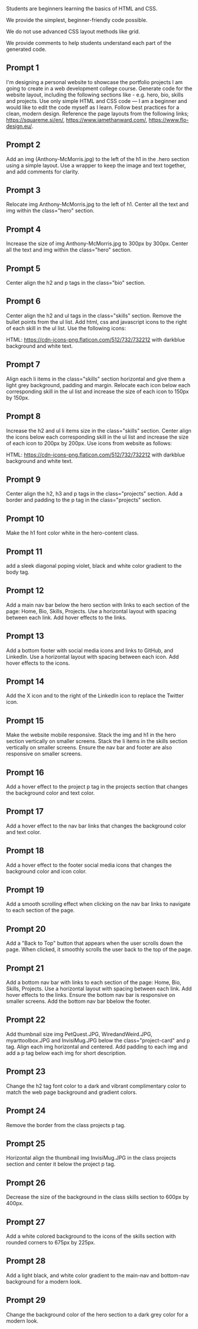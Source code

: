 Students are beginners learning the basics of HTML and CSS.

We provide the simplest, beginner-friendly code possible.

We do not use advanced CSS layout methods like grid.

We provide comments to help students understand each part of the generated code.

## Prompt 1
I'm designing a personal website to showcase the portfolio projects I am going to create in a web development college course. Generate code for the website layout, including the following sections like - e.g. hero, bio, skills and projects. Use only simple HTML and CSS code — I am a beginner and would like to edit the code myself as I learn.
Follow best practices for a clean, modern design. Reference the page layouts from the following links; https://squareme.si/en/, https://www.iamethanward.com/, https://www.flo-design.eu/.

## Prompt 2
Add an img (Anthony-McMorris.jpg) to the left of the h1 in the .hero section using a simple layout. Use a wrapper to keep the image and text together, and add comments for clarity.

## Prompt 3
Relocate img Anthony-McMorris.jpg to the left of h1. Center all the text and img within the class="hero" section.

## Prompt 4
Increase the size of img Anthony-McMorris.jpg to 300px by 300px. Center all the text and img within the class="hero" section.

## Prompt 5
Center align the h2 and p tags in the class="bio" section.

## Prompt 6
Center align the h2 and ul tags in the class="skills" section. Remove the bullet points from the ul list. Add html, css and javascript icons to the right of each skill in the ul list. Use the following icons:

HTML: https://cdn-icons-png.flaticon.com/512/732/732212 with darkblue background and white text.

## Prompt 7
Align each li items in the class="skills" section horizontal and give them a light grey background, padding and margin. Relocate each icon below each corresponding skill in the ul list and increase the size of each icon to 150px by 150px.

## Prompt 8
Increase the h2 and ul li items size in the class="skills" section. Center align the icons below each corresponding skill in the ul list and increase the size of each icon to 200px by 200px. Use icons from website as follows:

HTML: https://cdn-icons-png.flaticon.com/512/732/732212 with darkblue background and white text.

## Prompt 9
Center align the h2, h3 and p tags in the class="projects" section. Add a border and padding to the p tag in the class="projects" section.

## Prompt 10
Make the h1 font color white in the hero-content class.

## Prompt 11
add a sleek diagonal poping violet, black and white color gradient to the body tag.

## Prompt 12
Add a main nav bar below the hero section with links to each section of the page: Home, Bio, Skills, Projects. Use a horizontal layout with spacing between each link. Add hover effects to the links.

## Prompt 13
Add a bottom footer with social media icons and links to GitHub, and LinkedIn. Use a horizontal layout with spacing between each icon. Add hover effects to the icons.

## Prompt 14
Add the X icon and to the right of the LinkedIn icon to replace the Twitter icon.

## Prompt 15
Make the website mobile responsive. Stack the img and h1 in the hero section vertically on smaller screens. Stack the li items in the skills section vertically on smaller screens. Ensure the nav bar and footer are also responsive on smaller screens.

## Prompt 16
Add a hover effect to the project p tag in the projects section that changes the background color and text color.

## Prompt 17
Add a hover effect to the nav bar links that changes the background color and text color.

## Prompt 18
Add a hover effect to the footer social media icons that changes the background color and icon color.

## Prompt 19
Add a smooth scrolling effect when clicking on the nav bar links to navigate to each section of the page.

## Prompt 20
Add a "Back to Top" button that appears when the user scrolls down the page. When clicked, it smoothly scrolls the user back to the top of the page.

## Prompt 21
Add a bottom nav bar with links to each section of the page: Home, Bio, Skills, Projects. Use a horizontal layout with spacing between each link. Add hover effects to the links. Ensure the bottom nav bar is responsive on smaller screens. Add the bottom nav bar bbelow the footer.

## Prompt 22
Add thumbnail size img PetQuest.JPG, WiredandWeird.JPG, myarttoolbox.JPG and InvisiMug.JPG below the class="project-card" and p tag. Align each img horizontal and centered. Add padding to each img and add a p tag below each img for short description.

## Prompt 23
Change the h2 tag font color to a dark and vibrant complimentary color to match the web page background and gradient colors.

## Prompt 24
Remove the border from the class projects p tag.

## Prompt 25
Horizontal align the thumbnail img InvisiMug.JPG in the class projects section and center it below the project p tag. 

## Prompt 26
Decrease the size of the background in the class skills section to 600px by 400px.

## Prompt 27
Add a white colored background to the icons of the skills section with rounded corners to 675px by 225px.

## Prompt 28
Add a light black, and white color gradient to the main-nav and bottom-nav background for a modern look.

## Prompt 29  
Change the background color of the hero section to a dark grey color for a modern look.
